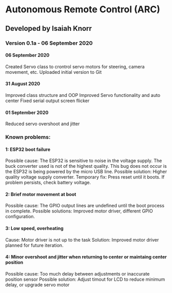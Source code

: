 # Autonomous Remote Control (ARC)
## Developed by Isaiah Knorr
 
### Version 0.1a - 06 September 2020

#### 06 September 2020
Created Servo class to crontrol servo motors for steering, camera movement, etc.
Uploaded initial version to Git
#### 31 August 2020
Improved class structure and OOP
Improved Servo functionality and auto center 
Fixed serial output screen flicker
#### 01 September 2020
Reduced servo overshoot and jitter 
 
### Known problems:
#### 1: ESP32 boot failure
Possible cause: The ESP32 is sensitive to noise in the voltage supply. The buck converter used is not of the highest quality.
This bug does not occur is the ESP32 is being powered by the micro USB line.
Possible solution: Higher quality voltage supply converter.
Temporary fix: Press reset until it boots. If problem persists, check battery voltage.
 
#### 2: Brief motor movement at boot
Possible cause: The GPIO output lines are undefined until the boot process in complete.
Possible solutions: Improved motor driver, different GPIO configuration.
 
#### 3: Low speed, overheating
Cause: Motor driver is not up to the task
Solution: Improved motor driver planned for future iteration.
 
#### 4: Minor overshoot and jitter when returning to center or maintaing center position
Possible cause: Too much delay between adjustments or inaccurate position sensor
Possible solution: Adjust timout for LCD to reduce minimum delay, or upgrade servo motor
